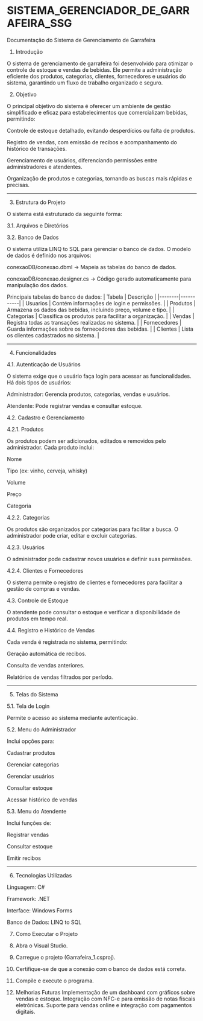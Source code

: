 # SISTEMA_GERENCIADOR_DE_GARRAFEIRA_SSG
Documentação do Sistema de Gerenciamento de Garrafeira

1. Introdução

O sistema de gerenciamento de garrafeira foi desenvolvido para otimizar o controle de estoque e vendas de bebidas. Ele permite a administração eficiente dos produtos, categorias, clientes, fornecedores e usuários do sistema, garantindo um fluxo de trabalho organizado e seguro.

2. Objetivo

O principal objetivo do sistema é oferecer um ambiente de gestão simplificado e eficaz para estabelecimentos que comercializam bebidas, permitindo:

Controle de estoque detalhado, evitando desperdícios ou falta de produtos.

Registro de vendas, com emissão de recibos e acompanhamento do histórico de transações.

Gerenciamento de usuários, diferenciando permissões entre administradores e atendentes.

Organização de produtos e categorias, tornando as buscas mais rápidas e precisas.



---

3. Estrutura do Projeto

O sistema está estruturado da seguinte forma:

3.1. Arquivos e Diretórios

3.2. Banco de Dados

O sistema utiliza LINQ to SQL para gerenciar o banco de dados. O modelo de dados é definido nos arquivos:

conexaoDB/conexao.dbml → Mapeia as tabelas do banco de dados.

conexaoDB/conexao.designer.cs → Código gerado automaticamente para manipulação dos dados.


Principais tabelas do banco de dados:
| Tabela | Descrição | |--------|-----------| | Usuarios | Contém informações de login e permissões. | | Produtos | Armazena os dados das bebidas, incluindo preço, volume e tipo. | | Categorias | Classifica os produtos para facilitar a organização. | | Vendas | Registra todas as transações realizadas no sistema. | | Fornecedores | Guarda informações sobre os fornecedores das bebidas. | | Clientes | Lista os clientes cadastrados no sistema. |


---

4. Funcionalidades

4.1. Autenticação de Usuários

O sistema exige que o usuário faça login para acessar as funcionalidades. Há dois tipos de usuários:

Administrador: Gerencia produtos, categorias, vendas e usuários.

Atendente: Pode registrar vendas e consultar estoque.


4.2. Cadastro e Gerenciamento

4.2.1. Produtos

Os produtos podem ser adicionados, editados e removidos pelo administrador. Cada produto inclui:

Nome

Tipo (ex: vinho, cerveja, whisky)

Volume

Preço

Categoria


4.2.2. Categorias

Os produtos são organizados por categorias para facilitar a busca. O administrador pode criar, editar e excluir categorias.

4.2.3. Usuários

O administrador pode cadastrar novos usuários e definir suas permissões.

4.2.4. Clientes e Fornecedores

O sistema permite o registro de clientes e fornecedores para facilitar a gestão de compras e vendas.

4.3. Controle de Estoque

O atendente pode consultar o estoque e verificar a disponibilidade de produtos em tempo real.

4.4. Registro e Histórico de Vendas

Cada venda é registrada no sistema, permitindo:

Geração automática de recibos.

Consulta de vendas anteriores.

Relatórios de vendas filtrados por período.



---

5. Telas do Sistema

5.1. Tela de Login

Permite o acesso ao sistema mediante autenticação.


5.2. Menu do Administrador

Inclui opções para:

Cadastrar produtos

Gerenciar categorias

Gerenciar usuários

Consultar estoque

Acessar histórico de vendas


5.3. Menu do Atendente

Inclui funções de:

Registrar vendas

Consultar estoque

Emitir recibos



---

6. Tecnologias Utilizadas

Linguagem: C#

Framework: .NET

Interface: Windows Forms

Banco de Dados: LINQ to SQL


7. Como Executar o Projeto

1. Abra o Visual Studio.

2. Carregue o projeto (Garrafeira_1.csproj).

3. Certifique-se de que a conexão com o banco de dados está correta.

4. Compile e execute o programa.

8. Melhorias Futuras
Implementação de um dashboard com gráficos sobre vendas e estoque.
Integração com NFC-e para emissão de notas fiscais eletrônicas.
Suporte para vendas online e integração com pagamentos digitais.
